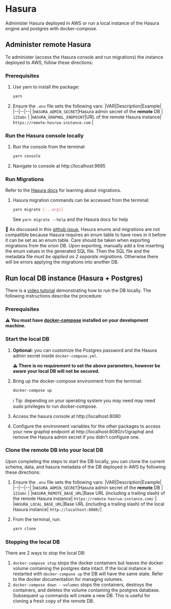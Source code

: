 # Hasura

Administer Hasura deployed in AWS or run a local instance of the Hasura engine and postgres with docker-compose.

## Administer remote Hasura

To administer (access the Hasura console and run migrations) the instance deployed to AWS, follow these directions:

### Prerequisites

1. Use yarn to install the package:

   ```bash
   yarn
   ```

1. Ensure the `.env` file sets the following vars:
   |VAR|Description|Example|
   |--|--|--|
   |`HASURA_ADMIN_SECRET`|Hasura admin secret of the **remote** DB | `123abc` |
   |`HASURA_GRAPHQL_ENDPOINT`|URL of the remote Hasura instance| `https://remote-hasrua-instance.com` |

### Run the Hasura console locally

1. Run the console from the terminal:
   ```bash
   yarn console
   ```
1. Navigate to console at http://localhost:9695

### Run Migrations

Refer to the [Hasura docs](https://hasura.io/docs/1.0/graphql/manual/migrations/index.html) for learning about migrations.

1. Hasura migration commands can be accessed from the terminal:

   ```bash
   yarn migrate [...args]
   ```

   See `yarn migrate --help` and the Hasura docs for help

🚨 As discussed in this [github issue](https://github.com/hasura/graphql-engine/issues/2817), Hasura enums and migrations are not compatible because Hasura requires an enum table to have rows in it before it can be set as an enum table. Care should be taken when exporting migrations from the orion DB. Upon exporting, manually add a line inserting the enum values in the generated SQL file. Then the SQL file and the metadata file _must be applied as 2 separate migrations._ Otherwise there will be errors applying the migrations into another DB.

## Run local DB instance (Hasura + Postgres)

There is a [video tutorial](https://drive.google.com/open?id=1KWPzau_-WuUnvXSu1AMvbrUoFueVg9Nx) demonstrating how to run the DB locally. The following instructions describe the procedure:

### Prerequisites

**⚠️ You must have [docker-compose](https://docs.docker.com/compose/) installed on your development machine.**

### Start the local DB

1. **Optional:** you can customize the Postgres password and the Hasura admin secret inside `docker-compose.yml`.

   **⚠️ There is no requirement to set the above parameters, however be aware your local DB will not be secured.**

1. Bring up the docker-compose environment from the terminal:

   ```bash
   docker-compose up
   ```

   ℹ️ Tip: depending on your operating system you may need may need sudo privileges to run docker-compose.

1. Access the hasura console at http://localhost:8080

1. Configure the environment variables for the other packages to access your new graphql endpoint at http://localhost:8080/v1/graphql and remove the Hasura admin secret if you didn't configure one.

### Clone the remote DB into your local DB

Upon completing the steps to start the DB locally, you can clone the current schema, data, and hasura metadata of the DB deployed in AWS by following these directions:

1. Ensure the `.env` file sets the following vars:
   |VAR|Description|Example|
   |--|--|--|
   |`HASURA_ADMIN_SECRET`|Hasura admin secret of the **remote** DB | `123abc` |
   |`HASURA_REMOTE_BASE_URL`|Base URL (including a trailing slash) of the remote Hasura instance| `https://remote-hasrua-instance.com/` |
   |`HASURA_LOCAL_BASE_URL`|Base URL (including a trailing slash) of the local Hasura instance| `http://localhost:8080/`|

1. From the terminal, run:
   ```bash
   yarn clone
   ```

### Stopping the local DB

There are 2 ways to stop the local DB:

1. `docker-compose stop` stops the docker containers but leaves the docker volume containing the postgres data intact. If the local instance is restarted with `docker-compose up` the DB will have the same state. Refer to the docker documentation for managing volumes.
2. `docker-compose down --volumes` stops the containers, destroys the containers, and deletes the volume containing the postgres database. Subsequent `up` commands will create a new DB. This is useful for cloning a fresh copy of the remote DB.
